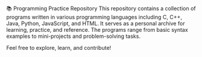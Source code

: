 📚 Programming Practice Repository
This repository contains a collection of programs written in various programming languages including C, C++, Java, Python, JavaScript, and HTML. It serves as a personal archive for learning, practice, and reference. The programs range from basic syntax examples to mini-projects and problem-solving tasks.

Feel free to explore, learn, and contribute!
